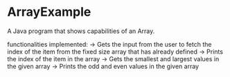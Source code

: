 # ArrayExample

A Java program that shows capabilities of an Array.

functionalities implemented: 
-> Gets the input from the user to fetch the index of the item from the fixed size array that has already defined
-> Prints the index of the item in the array
-> Gets the smallest and largest values in the given array
-> Prints the odd and even values in the given array
